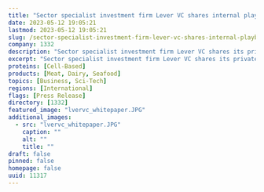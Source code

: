 ```yaml
---
title: "Sector specialist investment firm Lever VC shares internal playbook for benchmarking scientific progress of cultivated meat startups"
date: 2023-05-12 19:05:21
lastmod: 2023-05-12 19:05:21
slug: /sector-specialist-investment-firm-lever-vc-shares-internal-playbook-benchmarking
company: 1332
description: "Sector specialist investment firm Lever VC shares its private internal playbook for benchmarking the scientific progress of cultivated meat and dairy startups"
excerpt: "Sector specialist investment firm Lever VC shares its private internal playbook for benchmarking the scientific progress of cultivated meat and dairy startups"
proteins: [Cell-Based]
products: [Meat, Dairy, Seafood]
topics: [Business, Sci-Tech]
regions: [International]
flags: [Press Release]
directory: [1332]
featured_image: "lvervc_whitepaper.JPG"
additional_images:
  - src: "lvervc_whitepaper.JPG"
    caption: ""
    alt: ""
    title: ""
draft: false
pinned: false
homepage: false
uuid: 11317
---
```

